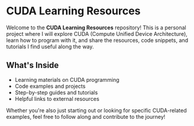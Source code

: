 # CUDA Learning Resources

Welcome to the **CUDA Learning Resources** repository! This is a personal project where I will explore CUDA (Compute Unified Device Architecture), learn how to program with it, and share the resources, code snippets, and tutorials I find useful along the way.

## What's Inside
- Learning materials on CUDA programming
- Code examples and projects
- Step-by-step guides and tutorials
- Helpful links to external resources

Whether you're also just starting out or looking for specific CUDA-related examples, feel free to follow along and contribute to the journey!
